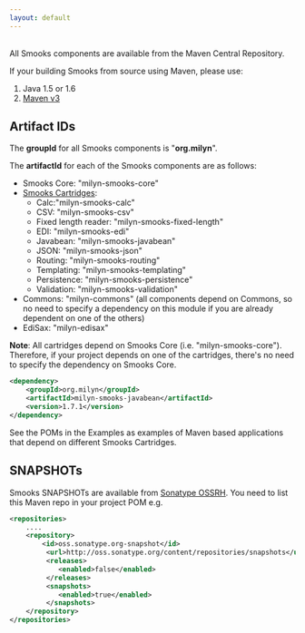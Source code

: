 ```yaml
---
layout: default
---
```

<br/>
All Smooks components are available from the Maven Central Repository.

If your building Smooks from source using Maven, please use:

1. Java 1.5 or 1.6
2. [Maven v3](https://maven.apache.org/download.cgi) 


## Artifact IDs
The **groupId** for all Smooks components is "**org.milyn**".

The **artifactId** for each of the Smooks components are as follows:

* Smooks Core: "milyn-smooks-core"
* [Smooks Cartridges](documentation/#smooks-cartridges):
    * Calc:"milyn-smooks-calc"
    * CSV: "milyn-smooks-csv"
    * Fixed length reader: "milyn-smooks-fixed-length"
    * EDI: "milyn-smooks-edi"
    * Javabean: "milyn-smooks-javabean"
    * JSON: "milyn-smooks-json"
    * Routing: "milyn-smooks-routing"
    * Templating: "milyn-smooks-templating"
    * Persistence: "milyn-smooks-persistence"
    * Validation: "milyn-smooks-validation" 
* Commons: "milyn-commons" (all components depend on Commons, so no need to specify a dependency on this module if you are already dependent on one of the others)
* EdiSax: "milyn-edisax"

**Note**: All cartridges depend on Smooks Core (i.e. "milyn-smooks-core"). Therefore, if your project depends on one of the cartridges, there's no need to specify the dependency on Smooks Core.

```xml
<dependency>
    <groupId>org.milyn</groupId>
    <artifactId>milyn-smooks-javabean</artifactId>
    <version>1.7.1</version>
</dependency>
```

See the POMs in the Examples as examples of Maven based applications that depend on different Smooks Cartridges.


## SNAPSHOTs

Smooks SNAPSHOTs are available from [Sonatype OSSRH](https://oss.sonatype.org/content/repositories/snapshots). You need to list this Maven repo in your project POM e.g.

```xml
<repositories>
    ....
    <repository>
        <id>oss.sonatype.org-snapshot</id>
         <url>http://oss.sonatype.org/content/repositories/snapshots</url>
         <releases>
            <enabled>false</enabled>
         </releases>
         <snapshots>
            <enabled>true</enabled>
         </snapshots>
    </repository>
</repositories>
```